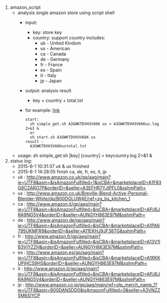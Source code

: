1. amazon_script
    * analysis single amazon store using script shell
        * input: 
            * key: store key
            * country: support country includes: 
                * uk - United Kindom
                * us - American
                * ca - Canada 
                * de - Germany 
                * fr - France 
                * es - Spain 
                * it - Italy 
                * jp - Japan
        * output: analysis result
            * key + country + total.txt
        * for example: [link](http://www.amazon.com/s?marketplaceID=ATVPDKIKX0DER&me=A3GWKTDVH3V66K&merchant=A3GWKTDVH3V66K&redirect=true)
        
           ```shell
           start:
             sh simple_get.sh A3GWKTDVH3V66K us > A3GWKTDVH3V66Kus.log 2>&1 &
             or
             sh start.sh A3GWKTDVH3V66K us
           result : 
             A3GWKTDVH3V66Kustotal.txt
           ```
    * usage: sh simple_get.sh [key] [country] > keycountry.log 2>&1 &
2. status log:
    * 2015-6-1 10:31:37 uk & us finished 
    * 2015-6-1 14:28:55 finish ca, de, fr, es, it, jp 
    * uk : http://www.amazon.co.uk/gp/aag/main?ie=UTF8&asin=&isAmazonFulfilled=1&isCBA=&marketplaceID=A1F83G8C2ARO7P&orderID=&seller=A3EFHR7YJIPFL0&sshmPath=
    * us : http://www.amazon.co.uk/Breville-Blend-Active-Personal-Blender-White/dp/B00DGLUW4E/ref=zg_bs_kitchen_1 
    * ca : http://www.amazon.it/gp/aag/main?ie=UTF8&asin=&isAmazonFulfilled=&isCBA=&marketplaceID=APJ6JRA9NG5V4&orderID=&seller=AUNGYH863E97M&sshmPath=
    * de : http://www.amazon.de/gp/aag/main?ie=UTF8&asin=&isAmazonFulfilled=&isCBA=&marketplaceID=A1PA6795UKMFR9&orderID=&seller=A11EKHJ9JF38TG&sshmPath=
    * fr : http://www.amazon.fr/gp/aag/main?ie=UTF8&asin=&isAmazonFulfilled=&isCBA=&marketplaceID=A13V1IB3VIYZZH&orderID=&seller=AUNGYH863E97M&sshmPath=
    * es : http://www.amazon.es/gp/aag/main?ie=UTF8&asin=&isAmazonFulfilled=&isCBA=&marketplaceID=A1RKKUPIHCS9HS&orderID=&seller=AUNGYH863E97M&sshmPath=
    * it : http://www.amazon.it/gp/aag/main?ie=UTF8&asin=&isAmazonFulfilled=&isCBA=&marketplaceID=APJ6JRA9NG5V4&orderID=&seller=AUNGYH863E97M&sshmPath=
    * jp : http://www.amazon.co.jp/gp/aag/main/ref=olp_merch_name_1?ie=UTF8&asin=B00DANSDD0&isAmazonFulfilled=0&seller=A3VNZZ5M6SIYCP
